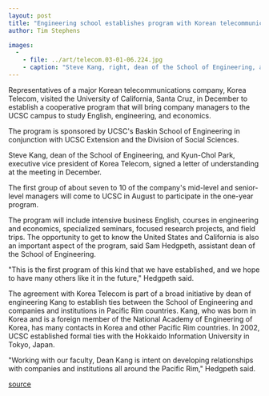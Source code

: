 ```yaml
---
layout: post
title: "Engineering school establishes program with Korean telecommunications firm"
author: Tim Stephens

images:
  -
    - file: ../art/telecom.03-01-06.224.jpg
    - caption: "Steve Kang, right, dean of the School of Engineering, and Kyun-Chol Park, executive vice president of Korea Telecom, signed a letter of understanding in December. Photo: Heidi McGough"
---
```


Representatives of a major Korean telecommunications company, Korea Telecom, visited the University of California, Santa Cruz, in December to establish a cooperative program that will bring company managers to the UCSC campus to study English, engineering, and economics.

The program is sponsored by UCSC's Baskin School of Engineering in conjunction with UCSC Extension and the Division of Social Sciences.  

Steve Kang, dean of the School of Engineering, and Kyun-Chol Park, executive vice president of Korea Telecom, signed a letter of understanding at the meeting in December.   

The first group of about seven to 10 of the company's mid-level and senior-level managers will come to UCSC in August to participate in the one-year program.

The program will include intensive business English, courses in engineering and economics, specialized seminars, focused research projects, and field trips. The opportunity to get to know the United States and California is also an important aspect of the program, said Sam Hedgpeth, assistant dean of the School of Engineering.  

"This is the first program of this kind that we have established, and we hope to have many others like it in the future," Hedgpeth said.  

The agreement with Korea Telecom is part of a broad initiative by dean of engineering Kang to establish ties between the School of Engineering and companies and institutions in Pacific Rim countries. Kang, who was born in Korea and is a foreign member of the National Academy of Engineering of Korea, has many contacts in Korea and other Pacific Rim countries. In 2002, UCSC established formal ties with the Hokkaido Information University in Tokyo, Japan.

"Working with our faculty, Dean Kang is intent on developing relationships with companies and institutions all around the Pacific Rim," Hedgpeth said.  

[source](http://www1.ucsc.edu/currents/02-03/01-06/telecom.html "Permalink to telecom")
